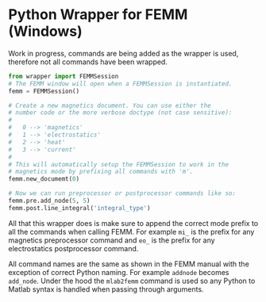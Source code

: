 # Python Wrapper for FEMM (Windows)

Work in progress, commands are being added as the wrapper is used,
therefore not all commands have been wrapped.

```python
from wrapper import FEMMSession
# The FEMM window will open when a FEMMSession is instantiated.
femm = FEMMSession()

# Create a new magnetics document. You can use either the
# number code or the more verbose doctype (not case sensitive):
#
#   0 --> 'magnetics'
#   1 --> 'electrostatics'
#   2 --> 'heat'
#   3 --> 'current'
#
# This will automatically setup the FEMMSession to work in the
# magnetics mode by prefixing all commands with 'm'.
femm.new_documemt(0)

# Now we can run preprocessor or postprocessor commands like so:
femm.pre.add_node(5, 5)
femm.post.line_integral('integral_type')
```

All that this wrapper does is make sure to append the correct mode 
prefix to all the commands when calling FEMM. For example `mi_` is the
prefix for any magnetics preprocessor command and `eo_` is the prefix for
any electrostatics postprocessor command.

All command names are the same as shown in the FEMM manual with the
exception of correct Python naming. For example `addnode` becomes `add_node`.
Under the hood the `mlab2femm` command is used so any Python to Matlab syntax
is handled when passing through arguments.
